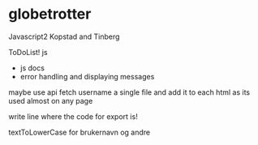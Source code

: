 # globetrotter
Javascript2 Kopstad and Tinberg


ToDoList!
js
- js docs
- error handling and displaying messages 


maybe use api fetch username a single file and add it to each html as its used almost on any page

write line where the code for export is! 

textToLowerCase for brukernavn og andre 
